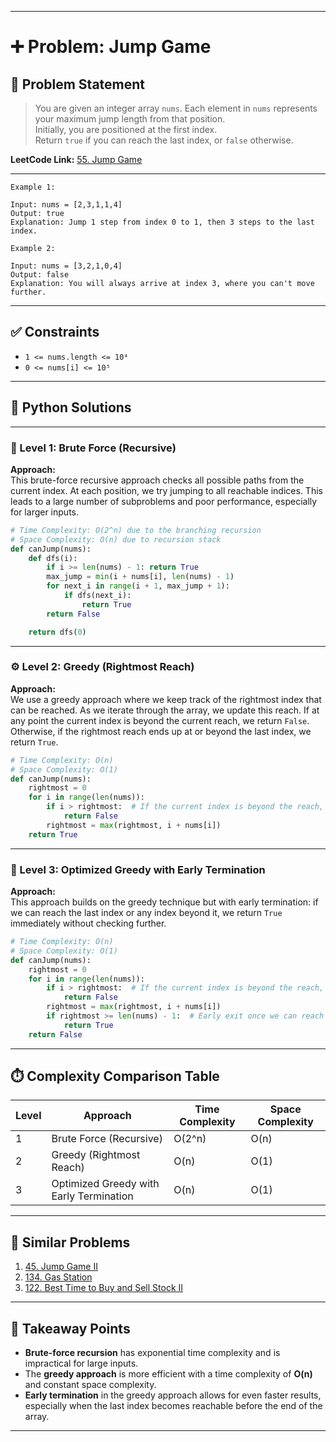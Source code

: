 
---

# ➕ Problem: Jump Game

## 📘 Problem Statement

> You are given an integer array `nums`. Each element in `nums` represents your maximum jump length from that position.  
> Initially, you are positioned at the first index.  
> Return `true` if you can reach the last index, or `false` otherwise.

**LeetCode Link:** [55. Jump Game](https://leetcode.com/problems/jump-game/)

---

```
Example 1:

Input: nums = [2,3,1,1,4]
Output: true
Explanation: Jump 1 step from index 0 to 1, then 3 steps to the last index.

Example 2:

Input: nums = [3,2,1,0,4]
Output: false
Explanation: You will always arrive at index 3, where you can't move further.

```

---

## ✅ Constraints

- `1 <= nums.length <= 10⁴`
- `0 <= nums[i] <= 10⁵`

---

## 🧠 Python Solutions

---

### 🧪 Level 1: Brute Force (Recursive)

**Approach:**  
This brute-force recursive approach checks all possible paths from the current index. At each position, we try jumping to all reachable indices. This leads to a large number of subproblems and poor performance, especially for larger inputs.

```python
# Time Complexity: O(2^n) due to the branching recursion
# Space Complexity: O(n) due to recursion stack
def canJump(nums):
    def dfs(i):
        if i >= len(nums) - 1: return True
        max_jump = min(i + nums[i], len(nums) - 1)
        for next_i in range(i + 1, max_jump + 1):
            if dfs(next_i):
                return True
        return False

    return dfs(0)
```

---

### ⚙️ Level 2: Greedy (Rightmost Reach)

**Approach:**  
We use a greedy approach where we keep track of the rightmost index that can be reached. As we iterate through the array, we update this reach. If at any point the current index is beyond the current reach, we return `False`. Otherwise, if the rightmost reach ends up at or beyond the last index, we return `True`.

```python
# Time Complexity: O(n)
# Space Complexity: O(1)
def canJump(nums):
    rightmost = 0
    for i in range(len(nums)):
        if i > rightmost:  # If the current index is beyond the reach, we can't proceed
            return False
        rightmost = max(rightmost, i + nums[i])
    return True
```

---

### 🚀 Level 3: Optimized Greedy with Early Termination

**Approach:**  
This approach builds on the greedy technique but with early termination: if we can reach the last index or any index beyond it, we return `True` immediately without checking further.

```python
# Time Complexity: O(n)
# Space Complexity: O(1)
def canJump(nums):
    rightmost = 0
    for i in range(len(nums)):
        if i > rightmost:  # If the current index is beyond the reach, we can't proceed
            return False
        rightmost = max(rightmost, i + nums[i])
        if rightmost >= len(nums) - 1:  # Early exit once we can reach the last index
            return True
    return False
```

---

## ⏱️ Complexity Comparison Table

| Level | Approach                             | Time Complexity | Space Complexity |
|-------|--------------------------------------|-----------------|------------------|
| 1     | Brute Force (Recursive)              | O(2^n)          | O(n)             |
| 2     | Greedy (Rightmost Reach)             | O(n)            | O(1)             |
| 3     | Optimized Greedy with Early Termination | O(n)          | O(1)             |

---

## 🔗 Similar Problems

1. [45. Jump Game II](https://leetcode.com/problems/jump-game-ii/)
2. [134. Gas Station](https://leetcode.com/problems/gas-station/)
3. [122. Best Time to Buy and Sell Stock II](https://leetcode.com/problems/best-time-to-buy-and-sell-stock-ii/)

---

## 📌 Takeaway Points

- **Brute-force recursion** has exponential time complexity and is impractical for large inputs.
- The **greedy approach** is more efficient with a time complexity of **O(n)** and constant space complexity.
- **Early termination** in the greedy approach allows for even faster results, especially when the last index becomes reachable before the end of the array.

---
